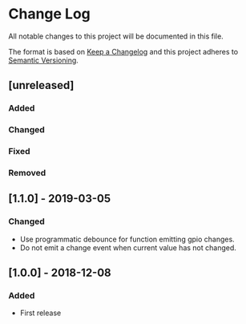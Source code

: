 # Change Log
All notable changes to this project will be documented in this file.

The format is based on [Keep a Changelog](http://keepachangelog.com/) 
and this project adheres to [Semantic Versioning](http://semver.org/).

## [unreleased]
### Added
### Changed
### Fixed
### Removed

## [1.1.0] - 2019-03-05
### Changed
- Use programmatic debounce for function emitting gpio changes.
- Do not emit a change event when current value has not changed.

## [1.0.0] - 2018-12-08
### Added
- First release
